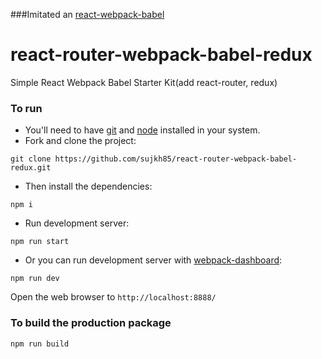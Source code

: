 ###Imitated an [react-webpack-babel](https://github.com/alicoding/react-webpack-babel)

# react-router-webpack-babel-redux
Simple React Webpack Babel Starter Kit(add react-router, redux)

### To run

* You'll need to have [git](https://git-scm.com/) and [node](https://nodejs.org/en/) installed in your system.
* Fork and clone the project:

```
git clone https://github.com/sujkh85/react-router-webpack-babel-redux.git
```

* Then install the dependencies:

```
npm i
```

* Run development server:

```
npm run start
```

* Or you can run development server with [webpack-dashboard](https://github.com/FormidableLabs/webpack-dashboard):

```
npm run dev
```

Open the web browser to `http://localhost:8888/`

### To build the production package

```
npm run build
```
